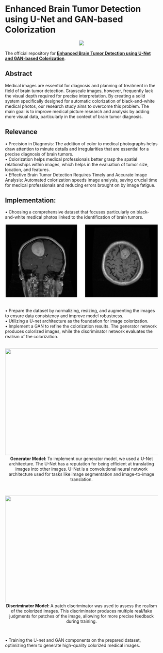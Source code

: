 # Enhanced Brain Tumor Detection using U-Net and GAN-based Colorization

<p align="center">   
    <a href="https://pytorch.org/" alt="PyTorch">
      <img src="https://img.shields.io/badge/PyTorch-%23EE4C2C.svg?e&logo=PyTorch&logoColor=white" /></a>
</p>

The official repository for [**Enhanced Brain Tumor Detection using U-Net and GAN-based Colorization**](https://github.com/priyanshu1405/Enhanced-Brain-Tumor-Visuals).

## Abstract
Medical images are essential for diagnosis and planning of treatment in the field of brain tumor detection. 
Grayscale images, however, frequently lack the visual depth required for precise interpretation. 
By creating a solid system specifically designed for automatic colorization of black-and-white medical photos, 
our research study aims to overcome this problem. The main goal is to improve medical picture research and analysis by adding more visual data, particularly in the context of brain tumor diagnosis.

## Relevance
•	Precision in Diagnosis: The addition of color to medical photographs helps draw attention to minute details and irregularities that are essential for a precise diagnosis of brain tumors.<br>
•	Colorization helps medical professionals better grasp the spatial relationships within images, which helps in the evaluation of tumor size, location, and features.<br>
•	Effective Brain Tumor Detection Requires Timely and Accurate Image Analysis: Automated colorization speeds image analysis, saving crucial time for medical professionals and reducing errors brought on by image fatigue.

## Implementation:
•	Choosing a comprehensive dataset that focuses particularly on black-and-white medical photos linked to the identification of brain tumors. <br>
<p align="center">   
  <img src="https://github.com/priyanshu1405/Enhanced-Brain-Tumor-Visuals/blob/main/BW.png" />
</p>
<br>
•	Prepare the dataset by normalizing, resizing, and augmenting the images to ensure data consistency and improve model robustness. <br>
•	Utilizing a U-net architecture as the foundation for image colorization. <br>
•	Implement a GAN to refine the colorization results. The generator network produces colorized images, while the discriminator network evaluates the realism of the colorization. <br>
<br>
<p align="center">   
  <img src="https://miro.medium.com/v2/resize:fit:1400/1*jhYv-BI-dEQe85I7B4qjcQ.png" width="700" height="350" />
<strong>Generator Model: </strong> To implement our generator model, we used a U-Net architecture. The U-Net has a reputation for being efficient at translating images into other images. U-Net is a convolutional neural network architecture used for tasks like image segmentation and image-to-image translation.
</p>
<br>
<p align="center">   
  <img src="https://www.google.com/url?sa=i&url=https%3A%2F%2Fwww.researchgate.net%2Ffigure%2FPatchGAN-discriminator-Each-value-of-the-output-matrix-represents-the-probability-of_fig1_323904616&psig=AOvVaw0AQsT4aaGBSIy1DEolKAQl&ust=1720007005209000&source=images&cd=vfe&opi=89978449&ved=0CBEQjRxqFwoTCICbz8ajiIcDFQAAAAAdAAAAABAE" width="700" height="350" />
<strong>Discriminator Model: </strong> A patch discriminator was used to
 assess the realism of the colorized images. This discriminator
 produces multiple real/fake judgments for patches of the
 image, allowing for more precise feedback during training.

</p>
<br>

•	Training the U-net and GAN components on the prepared dataset, optimizing them to generate high-quality colorized medical images.

